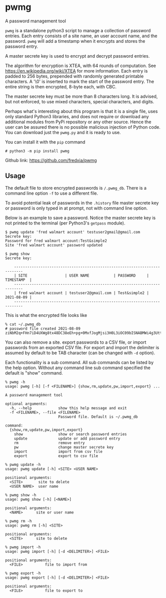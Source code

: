 # pwmg
A password management tool

`pwmg` is a standalone python3 script to manage a collection of password
entries. Each entry consists of a site name, an user account name,
and the password. `pwmg` will add a timestamp when it encrypts and stores
the password entry.

A master secrete key is used to encrypt and decrypt password entries.

The algorithm for encryption is XTEA, with 64 rounds of computation.
See https://en.wikipedia.org/wiki/XTEA for more information. Each entry
is padded to 256 bytes, prepended with randomly generated printable
characters. A '\0' is inserted to mark the start of the password entry.
The entire string is then encrypted, 8-byte each, with CBC.

The master secrete key must be more than 8 characters long. It is advised,
but not enforced, to use mixed characters, special characters, and digits.

Perhaps what's interesting about this program is that it is a single file,
uses only standard Python3 libraries, and does not require or download any
additional modules from PyPi repository or any other source. Hence the
user can be assured there is no possible malicious injection of Python
code. You can download just the `pwmg.py` and it is ready to use.

You can install it with the `pip` command

```
# python3 -m pip install pwmg
```

Github link: https://github.com/fredxia/pwmg

## Usage

The default file to store encrypted passwords is `/.pwmg_db`. There is a
command line option `-f` to use a different file.

To avoid potential leak of passwords in the `.history` file master secrete key
or password is only typed in at prompt, not with command line option.

Below is an example to save a password. Notice the master secrete key is
not printed to the terminal (per Python3's `getpass` module).

```text
$ pwmg update 'fred walmart account' testuser2gmail@gmail.com
Secrete key:
Password for fred walmart account:Test&simple2
Site 'fred walmart account' password updated

$ pwmg show
Secrete key:

    --------------------------------------------------------------------------
    | SITE                 | USER NAME           | PASSWORD     | TIMESTAMP  |
    --------------------------------------------------------------------------
    | fred walmart account | testuser2@gmail.com | Test&simple2 | 2021-08-09 |
    --------------------------------------------------------------------------
```

This is what the encrypted file looks like

```text
% cat ~/.pwmg_db
# password file created 2021-08-09
ziNbM2q+FHn7iD4UXWg8tx48DC38eEh+pg+0MxfJogMjsi3H0L3iOC09bISNABMWi4g3UttuMNmF3O7t89/ww7wv7hh1+D98fZ8g/WUkgk3FslRDdJLeGk34BFrP1nIzyQD5adrYRVXtBkFv5pBwBr/lQfWQjsLyP8hMuCJ1DzOFiMAjLRwnIUhitwAqXcQwjo06EHmoi9NllW7W2NAWZQWnMRHHzURt+uBtUvFY9JSAWdLGRDdo2FhfbSeLwfc5ZIbBneMJc0Ye3alP8J9rODwXnoLSHaMY9iLzowHWR72fVP0nZa23ZLsKuZ937EkCX1FJP85IPL+hdSdwS/Y1Yg==
```

You can also remove a site. export passwords to a CSV file, or import passwords
from an exported CSV file. For export and import the delimiter is assumed by
default to be TAB character (can be changed with `-d` option).

Each functionality is a sub command. All sub commands can be listed by the
help option. Without any command line sub command specified the default is
"show" command.

```text
% pwmg -h
usage: pwmg [-h] [-f <FILENAME>] {show,rm,update,pw,import,export} ...

A password management tool

optional arguments:
  -h, --help            show this help message and exit
  -f <FILENAME>, --file <FILENAME>
                        Password file. Default is ~/.pwmg_db

command:
  {show,rm,update,pw,import,export}
    show                show or search password entries
    update              update or add password entry    
    rm                  remove entry
    pw                  change master secrete key
    import              import from csv file
    export              export to csv file
```

```text
% pwmg update -h
usage: pwmg update [-h] <SITE> <USER NAME>

positional arguments:
  <SITE>       site to delete
  <USER NAME>  user name
```

```text
% pwmg show -h
usage: pwmg show [-h] [<NAME>]

positional arguments:
  <NAME>      site or user name
```

```text
% pwmg rm -h
usage: pwmg rm [-h] <SITE>

positional arguments:
  <SITE>      site to delete
```

```text
% pwmg import -h
usage: pwmg import [-h] [-d <DELIMITER>] <FILE>

positional arguments:
  <FILE>          file to import from
```

```text
% pwmg export -h
usage: pwmg export [-h] [-d <DELIMITER>] <FILE>

positional arguments:
  <FILE>          file to export to

```
